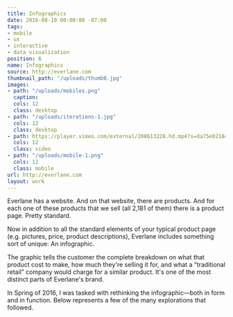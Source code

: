 ```yaml
---
title: Infographics
date: 2016-08-10 00:00:00 -07:00
tags:
- mobile
- ux
- interactive
- data visualization
position: 6
name: Infographics
source: http://everlane.com
thumbnail_path: "/uploads/thumb0.jpg"
images:
- path: "/uploads/mobiles.png"
  caption: 
  cols: 12
  class: desktop
- path: "/uploads/iterations-1.jpg"
  cols: 12
  class: desktop
- path: https://player.vimeo.com/external/208613228.hd.mp4?s=da75e02184a0ae23a376d39f4ab9f03983f232a3&profile_id=169
  cols: 12
  class: video
- path: "/uploads/mobile-1.png"
  cols: 12
  class: mobile
url: http://everlane.com
layout: work
---
```


Everlane has a website. And on that website, there are products. And for each one of these products that we sell (all  2,181 of them) there is a product page. Pretty standard.

Now in addition to all the standard elements of your typical product page (e.g. pictures, price, product descriptions), Everlane includes something sort of unique: An infographic.

The graphic tells the customer the complete breakdown on what that product cost to make, how much they're selling it for, and what a “traditional retail” company would charge for a similar product. It's one of the most distinct parts of Everlane's brand. 

In Spring of 2016, I was tasked with rethinking the infographic—both in form and in function. Below represents a few of the many explorations that followed.   

